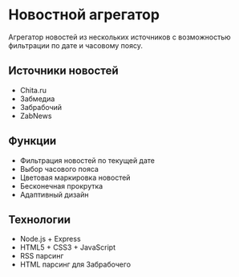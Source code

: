 # Новостной агрегатор

Агрегатор новостей из нескольких источников с возможностью фильтрации по дате и часовому поясу.

## Источники новостей
- Chita.ru
- Забмедиа  
- Забрабочий
- ZabNews

## Функции
- Фильтрация новостей по текущей дате
- Выбор часового пояса
- Цветовая маркировка новостей
- Бесконечная прокрутка
- Адаптивный дизайн

## Технологии
- Node.js + Express
- HTML5 + CSS3 + JavaScript
- RSS парсинг
- HTML парсинг для Забрабочего
